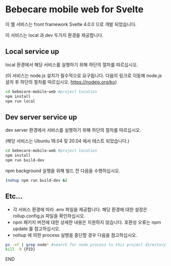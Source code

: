 # Bebecare mobile web for Svelte

이 웹 서비스는 front framework Svelte 4.0.0 으로 개발 되었습니다.

이 서비스는 local 과 dev 두가지 환경을 제공합니다.

## Local service up

local 환경에서 해당 서비스를 실행하기 위해 하단의 절차를 따르십시오.

(이 서비스는 node.js 설치가 필수적으로 요구됩니다. 다음의 링크로 이동해 node.js 설치 후 하단의 절차를 따르십시오. https://nodejs.org/ko)


```bash
cd bebecare-mobile-web #project location
npm install
npm run local
```

## Dev server service up

dev server 환경에서 서비스를 실행하기 위해 하단의 절차를 따르십시오.

(해당 서비스는 Ubuntu 18.04 및 20.04 에서 테스트 되었습니다.)

```bash
cd bebecare-mobile-web #project location
npm install
npm run build-dev
```

npm background 실행을 위해 빌드 전 다음을 수행하십시오.

```bash
(nohup npm run build-dev &)
```

## Etc...

* 각 서비스 환경에 따라 .env 파일을 제공합니다. 해당 환경에 대한 설정은 rollup.config.js 파일을 확인하십시오.
* npm 패키지 버전에 대한 상세한 내용은 지원하지 않습니다. 호환성 오류는 npm update 를 참고하십시오.
* nohup 에 의한 process 실행을 중단할 경우 다음을 참고하십시오.
```bash
ps -ef | grep node* #search for node process to this project directory
kill -9 {PID}
```

END